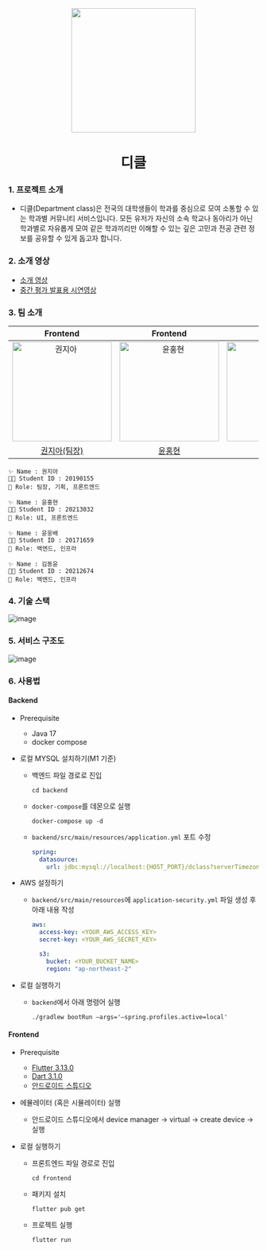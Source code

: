 <div align="center">
<img src="https://github.com/kookmin-sw/capstone-2024-07/assets/67682840/a6255c3f-ff7a-43b7-8e14-7e1199be3ac0" width="250px">
<h1>디클</h1>
</div>


### 1. 프로젝트 소개
- 디클(Department class)은 전국의 대학생들이 학과를 중심으로 모여 소통할 수 있는 학과별 커뮤니티 서비스입니다. 모든 유저가 자신의 소속 학교나 동아리가 아닌 학과별로 자유롭게 모여 같은 학과끼리만 이해할 수 있는 깊은 고민과 전공 관련 정보를 공유할 수 있게 돕고자 합니다.

### 2. 소개 영상
- [소개 영상](https://youtu.be/f8lyoE0JIKA?si=rLR_N2X6oFqUPunp)
- [중간 평가 발표용 시연영상](https://youtu.be/4zNbyYo_4bg)

### 3. 팀 소개

|                                                                         Frontend                                                                          |                                                                         Frontend                                                                          |                                                                          Backend                                                                          |                                                                          Backend                                                                          |
| :-------------------------------------------------------------------------------------------------------------------------------------------------------: | :-------------------------------------------------------------------------------------------------------------------------------------------------------: | :-------------------------------------------------------------------------------------------------------------------------------------------------------: | :-------------------------------------------------------------------------------------------------------------------------------------------------------: |
| <img src="https://github.com/kookmin-sw/capstone-2024-07/assets/83686088/20e5982d-d7b3-4dda-8762-74059308bb9c" width="200px;" height="200px;" alt="권지아"/> | <img src="https://github.com/kookmin-sw/capstone-2024-07/assets/83686088/ac277479-2e56-481a-ae39-196fea859597" width="200px;" height="200px;" alt="윤홍현"/> | <img src="https://github.com/kookmin-sw/capstone-2024-07/assets/83686088/e1e3d13b-7835-4d93-9f9d-89656ea54a4f" width="200px;" height="200px;" alt="윤웅배"/> | <img src="https://github.com/kookmin-sw/capstone-2024-07/assets/83686088/ad14a84b-6c9e-4866-92f0-2546c6be63d5" width="200px;" height="200px;" alt="김동윤"/> |
|                                                          [권지아(팀장)](https://github.com/jia5232/)                                                           |                                                            [윤홍현](https://github.com/hongbuly)                                                             |                                                            [윤웅배](https://github.com/devbelly)                                                             |                                                           [김동윤](https://github.com/zkxmdkdltm)                                                            |

```
✨ Name : 권지아
👩‍🎓 Student ID : 20190155
📌 Role: 팀장, 기획, 프론트엔드
```

```
✨ Name : 윤홍현
👩‍🎓 Student ID : 20213032
📌 Role: UI, 프론트엔드
```

```
✨ Name : 윤웅배
👩‍🎓 Student ID : 20171659
📌 Role: 백엔드, 인프라
```

```
✨ Name : 김동윤
👩‍🎓 Student ID : 20212674
📌 Role: 백엔드, 인프라
```

### 4. 기술 스택

![image](https://github.com/kookmin-sw/capstone-2024-07/assets/67682840/1b424798-1341-4b62-b5a4-7fe7e9c8464b)


### 5. 서비스 구조도

![image](https://github.com/kookmin-sw/capstone-2024-07/assets/67682840/77daf964-e42f-4075-bb41-3f1b76fc7d08)


### 6. 사용법

#### Backend

- Prerequisite
  - Java 17
  - docker compose


- 로컬 MYSQL 설치하기(M1 기준)
  - 백엔드 파일 경로로 진입

    ```
    cd backend
    ```
  - `docker-compose`를 데몬으로 실행
    ```
    docker-compose up -d
    ```
  - `backend/src/main/resources/application.yml` 포트 수정
      ```yml
      spring:
        datasource:
          url: jdbc:mysql://localhost:{HOST_PORT}/dclass?serverTimezone=UTC
      ```

- AWS 설정하기
  - `backend/src/main/resources`에 `application-security.yml` 파일 생성 후 아래 내용 작성

     ```yml
     aws:
       access-key: <YOUR_AWS_ACCESS_KEY>
       secret-key: <YOUR_AWS_SECRET_KEY>
   
       s3:
         bucket: <YOUR_BUCKET_NAME>
         region: "ap-northeast-2"
     ```

- 로컬 실행하기
  - `backend`에서 아래 명령어 실행

    ```
    ./gradlew bootRun —args='—spring.profiles.active=local'
    ```


#### Frontend

- Prerequisite
  - [Flutter 3.13.0](https://docs.flutter.dev/get-started/install)
  - [Dart 3.1.0](https://dart.dev/get-dart)
  - [안드로이드 스튜디오](https://developer.android.com/codelabs/basic-android-kotlin-compose-install-android-studio?hl=ko#0)

- 에뮬레이터 (혹은 시뮬레이터) 실행
  - 안드로이드 스튜디오에서 device manager → virtual → create device → 실행

- 로컬 실행하기
  - 프론트엔드 파일 경로로 진입

    ```
    cd frontend
    ```
  - 패키지 설치

    ```
    flutter pub get
    ```
  - 프로젝트 실행

    ```
    flutter run
    ```
